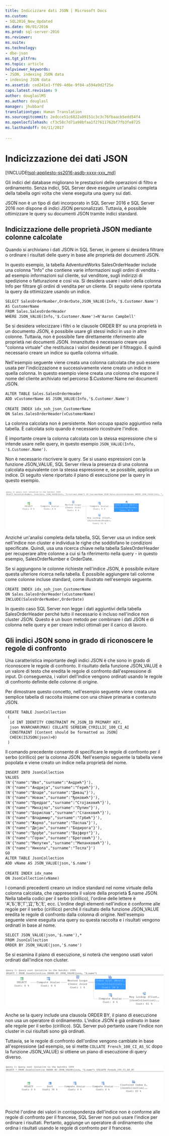```yaml
---
title: Indicizzare dati JSON | Microsoft Docs
ms.custom:
- SQL2016_New_Updated
ms.date: 06/01/2016
ms.prod: sql-server-2016
ms.reviewer: 
ms.suite: 
ms.technology:
- dbe-json
ms.tgt_pltfrm: 
ms.topic: article
helpviewer_keywords:
- JSON, indexing JSON data
- indexing JSON data
ms.assetid: ced241e1-ff09-4d6e-9f04-a594a9d2f25e
caps.latest.revision: 9
author: douglaslMS
ms.author: douglasl
manager: jhubbard
translationtype: Human Translation
ms.sourcegitcommit: 2edcce51c6822a89151c3c3c76fbaacb5edd54f4
ms.openlocfilehash: cf3c58c7d71a98bfaa1f27611762bf7fb3fe8725
ms.lasthandoff: 04/11/2017

---
```

# <a name="index-json-data"></a>Indicizzazione dei dati JSON
[!INCLUDE[tsql-appliesto-ss2016-asdb-xxxx-xxx_md](../../includes/tsql-appliesto-ss2016-asdb-xxxx-xxx-md.md)]

  Gli indici del database migliorano le prestazioni delle operazioni di filtro e ordinamento. Senza indici, SQL Server deve eseguire un'analisi completa della tabella ogni volta che viene eseguita una query sui dati.  
  
 JSON non è un tipo di dati incorporato in SQL Server 2016 e SQL Server 2016 non dispone di indici JSON personalizzati. Tuttavia, è possibile ottimizzare le query su documenti JSON tramite indici standard.  
  
## <a name="index-json-properties-by-using-computed-columns"></a>Indicizzazione delle proprietà JSON mediante colonne calcolate  
 Quando si archiviano i dati JSON in SQL Server, in genere si desidera filtrare o ordinare i risultati delle query in base alle proprietà dei documenti JSON.  
  
 In questo esempio, la tabella AdventureWorks SalesOrderHeader include una colonna "Info" che contiene varie informazioni sugli ordini di vendita - ad esempio informazioni sul cliente, sul venditore, sugli indirizzi di spedizione o fatturazione e così via. Si desidera usare i valori della colonna Info per filtrare gli ordini di vendita per un cliente. Di seguito viene riportata la query da ottimizzare usando un indice.  
  
```tsql  
SELECT SalesOrderNumber,OrderDate,JSON_VALUE(Info,'$.Customer.Name') AS CustomerName
FROM Sales.SalesOrderHeader
WHERE JSON_VALUE(Info,'$.Customer.Name')=N'Aaron Campbell' 
```  
  
 Se si desidera velocizzare i filtri o le clausole ORDER BY su una proprietà in un documento JSON, è possibile usare gli stessi indici in uso in altre colonne. Tuttavia, non è possibile fare direttamente riferimento alle proprietà nei documenti JSON. Innanzitutto è necessario creare una "colonna virtuale" che restituisca i valori desiderati per il filtraggio. È quindi necessario creare un indice su quella colonna virtuale.  
  
 Nell'esempio seguente viene creata una colonna calcolata che può essere usata per l'indicizzazione e successivamente viene creato un indice in quella colonna. In questo esempio viene creata una colonna che espone il nome del cliente archiviato nel percorso $.Customer.Name nei documenti JSON.  
  
```tsql  
ALTER TABLE Sales.SalesOrderHeader
ADD vCustomerName AS JSON_VALUE(Info,'$.Customer.Name')

CREATE INDEX idx_soh_json_CustomerName
ON Sales.SalesOrderHeader(vCustomerName)  
```  
  
 La colonna calcolata non è persistente. Non occupa spazio aggiuntivo nella tabella. È calcolata solo quando è necessario ricostruire l'indice.  
  
 È importante creare la colonna calcolata con la stessa espressione che si intende usare nelle query, in questo esempio `JSON_VALUE(Info, '$.Customer.Name')`.  
  
 Non è necessario riscrivere le query. Se si usano espressioni con la funzione JSON_VALUE, SQL Server rileva la presenza di una colonna calcolata equivalente con la stessa espressione e, se possibile, applica un indice. Di seguito viene riportato il piano di esecuzione per la query in questo esempio.  
  
 ![Piano di esecuzione](../../relational-databases/json/media/jsonindexblog1.png "Piano di esecuzione")  
  
 Anziché un'analisi completa della tabella, SQL Server usa un indice seek nell'indice non cluster e individua le righe che soddisfano le condizioni specificate. Quindi, usa una ricerca chiave nella tabella SalesOrderHeader per recuperare altre colonne a cui si fa riferimento nella query - in questo esempio, SalesOrderNumber e OrderDate.  
  
 Se si aggiungono le colonne richieste nell'indice JSON, è possibile evitare questa ulteriore ricerca nella tabella. È possibile aggiungere tali colonne come colonne incluse standard, come illustrato nell'esempio seguente.  
  
```tsql  
CREATE INDEX idx_soh_json_CustomerName
ON Sales.SalesOrderHeader(vCustomerName)
INCLUDE(SalesOrderNumber,OrderDate)
```  
  
 In questo caso SQL Server non legge i dati aggiuntivi della tabella SalesOrderHeader perché tutto il necessario è incluso nell'indice non cluster JSON. Questo è un buon metodo per combinare i dati JSON e di colonna nelle query e per creare indici ottimali per il carico di lavoro.  
  
## <a name="json-indexes-are-collation-aware-indexes"></a>Gli indici JSON sono in grado di riconoscere le regole di confronto  
 Una caratteristica importante degli indici JSON è che sono in grado di riconoscere le regole di confronto. Il risultato della funzione JSON_VALUE è un valore di testo che eredita le regole di confronto dall'espressione di input. Di conseguenza, i valori dell'indice vengono ordinati usando le regole di confronto definite delle colonne di origine.  
  
 Per dimostrare questo concetto, nell'esempio seguente viene creata una semplice tabella di raccolta insieme con una chiave primaria e contenuto JSON.  
  
```tsql  
CREATE TABLE JsonCollection
 (
  id INT IDENTITY CONSTRAINT PK_JSON_ID PRIMARY KEY,
  json NVARCHAR(MAX) COLLATE SERBIAN_CYRILLIC_100_CI_AI
  CONSTRAINT [Content should be formatted as JSON]
  CHECK(ISJSON(json)>0)
 ) 
```  
  
 Il comando precedente consente di specificare le regole di confronto per il serbo (cirillico) per la colonna JSON. Nell'esempio seguente la tabella viene popolata e viene creato un indice nella proprietà del nome.  
  
```tsql  
INSERT INTO JsonCollection
VALUES
(N'{"name":"Иво","surname":"Андрић"}'),
(N'{"name":"Андрија","surname":"Герић"}'),
(N'{"name":"Владе","surname":"Дивац"}'),
(N'{"name":"Новак","surname":"Ђоковић"}'),
(N'{"name":"Предраг","surname":"Стојаковић"}'),
(N'{"name":"Михајло","surname":"Пупин"}'),
(N'{"name":"Борислав","surname":"Станковић"}'),
(N'{"name":"Владимир","surname":"Грбић"}'),
(N'{"name":"Жарко","surname":"Паспаљ"}'),
(N'{"name":"Дејан","surname":"Бодирога"}'),
(N'{"name":"Ђорђе","surname":"Вајферт"}'),
(N'{"name":"Горан","surname":"Бреговић"}'),
(N'{"name":"Милутин","surname":"Миланковић"}'),
(N'{"name":"Никола","surname":"Тесла"}')
GO  
ALTER TABLE JsonCollection
ADD vName AS JSON_VALUE(json,'$.name')

CREATE INDEX idx_name
ON JsonCollection(vName)
```  
  
 I comandi precedenti creano un indice standard nel nome virtuale della colonna calcolata, che rappresenta il valore della proprietà $.name JSON. Nella tabella codici per il serbo (cirillico), l'ordine delle lettere è ‘А’,’Б’,’В’,’Г’,’Д’,’Ђ’,’Е’, ecc. L'ordine degli elementi nell'indice è conforme alle regole per il serbo (cirillico) perché il risultato della funzione JSON_VALUE eredita le regole di confronto dalla colonna di origine. Nell'esempio seguente viene eseguita una query su questa raccolta e i risultati vengono ordinati in base al nome.  
  
```tsql  
SELECT JSON_VALUE(json,'$.name'),*
FROM JsonCollection
ORDER BY JSON_VALUE(json,'$.name')
```  
  
 Se si esamina il piano di esecuzione, si noterà che vengono usati valori ordinati dall'indice non cluster.  
  
 ![Piano di esecuzione](../../relational-databases/json/media/jsonindexblog2.png "Piano di esecuzione")  
  
 Anche se la query include una clausola ORDER BY, il piano di esecuzione non usa un operatore di ordinamento. L'indice JSON è già ordinato in base alle regole per il serbo (cirillico). SQL Server può pertanto usare l'indice non cluster in cui risultati sono già ordinati.  
  
 Tuttavia, se le regole di confronto dell'ordine vengono cambiate in base all'espressione (ad esempio, se si mette `COLLATE French_100_CI_AS_SC` dopo la funzione JSON_VALUE) si ottiene un piano di esecuzione di query diverso.  
  
 ![Piano di esecuzione](../../relational-databases/json/media/jsonindexblog3.png "Piano di esecuzione")  
  
 Poiché l'ordine dei valori in corrispondenza dell'indice non è conforme alle regole di confronto per il francese, SQL Server non può usare l'indice per ordinare i risultati. Pertanto, aggiunge un operatore di ordinamento che ordina i risultati usando le regole di confronto per il francese.  
  
  


